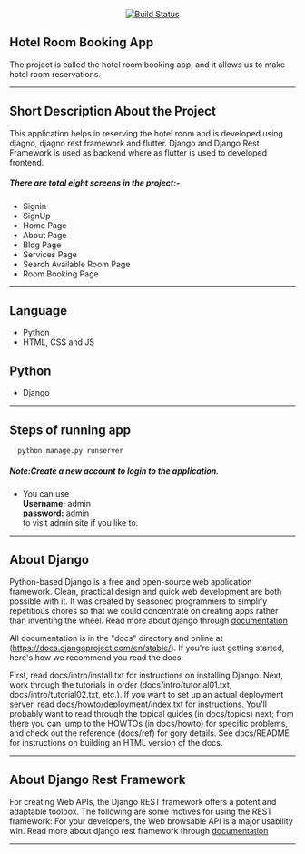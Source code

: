 
<p align="center">
<a href="https://github.com/django/django"><img src="https://www.djangoproject.com/community/logos/" alt="Build Status"></a>



## Hotel Room Booking App

The project is called the hotel room booking app, and it allows us to make hotel room reservations.

___
## Short Description About the Project

This application helps in reserving the hotel room and is developed using djagno, djagno rest framework and flutter.
Django and Django Rest Framework is used as backend where as flutter is used to developed frontend.

##### There are total eight screens in the project:-
* Signin
* SignUp
* Home Page
* About Page
* Blog Page
* Services Page
* Search Available Room Page
* Room Booking Page

___

## Language
* Python
* HTML, CSS and JS

## Python
* Django
___

## Steps of running app

```
  python manage.py runserver
```
##### Note:Create a new account to login to the application.

* You can use\
**Username:** admin\
**password:** admin\
to visit admin site if you like to.
___

## About Django

Python-based Django is a free and open-source web application framework. Clean, practical design and quick web development are both possible with it. It was created by seasoned programmers to simplify repetitious chores so that we could concentrate on creating apps rather than inventing the wheel. Read more about django through [documentation](https://docs.djangoproject.com/en/4.0/)

All documentation is in the "docs" directory and online at (https://docs.djangoproject.com/en/stable/). If you're just getting started, here's how we recommend you read the docs:

First, read docs/intro/install.txt for instructions on installing Django.
Next, work through the tutorials in order (docs/intro/tutorial01.txt, docs/intro/tutorial02.txt, etc.).
If you want to set up an actual deployment server, read docs/howto/deployment/index.txt for instructions.
You'll probably want to read through the topical guides (in docs/topics) next; from there you can jump to the HOWTOs (in docs/howto) for specific problems, and check out the reference (docs/ref) for gory details.
See docs/README for instructions on building an HTML version of the docs.


___

## About Django Rest Framework

For creating Web APIs, the Django REST framework offers a potent and adaptable toolbox. The following are some motives for using the REST framework: For your developers, the Web browsable API is a major usability win.
Read more about django rest framework through [documentation](https://www.django-rest-framework.org/#:~:text=Django%20REST%20framework%20is%20a,packages%20for%20OAuth1a%20and%20OAuth2.)

___


